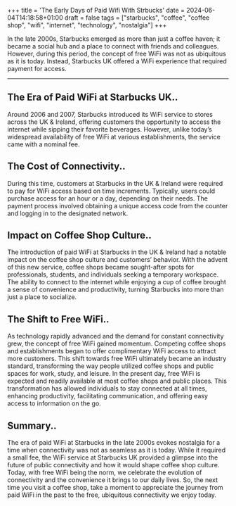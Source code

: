 +++
title = 'The Early Days of Paid Wifi With Strbucks'
date = 2024-06-04T14:18:58+01:00
draft = false
tags = ["starbucks", "coffee", "coffee shop", "wifi",  "internet", "technology", "nostalgia"]
+++

In the late 2000s, Starbucks emerged as more than just a coffee haven; it became a social hub and a place to connect with friends and colleagues. However, during this period, the concept of free WiFi was not as ubiquitous as it is today. Instead, Starbucks UK offered a WiFi experience that required payment for access.  

----

## The Era of Paid WiFi at Starbucks UK..
Around 2006 and 2007, Starbucks introduced its WiFi service to stores across the UK & Ireland, offering customers the opportunity to access the internet while sipping their favorite beverages. However, unlike today’s widespread availability of free WiFi at various establishments, the service came with a nominal fee.  

## The Cost of Connectivity..
During this time, customers at Starbucks in the UK & Ireland were required to pay for WiFi access based on time increments. Typically, users could purchase access for an hour or a day, depending on their needs. The payment process involved obtaining a unique access code from the counter and logging in to the designated network.  

## Impact on Coffee Shop Culture..
The introduction of paid WiFi at Starbucks in the UK & Ireland had a notable impact on the coffee shop culture and customers’ behavior. With the advent of this new service, coffee shops became sought-after spots for professionals, students, and individuals seeking a temporary workspace. The ability to connect to the internet while enjoying a cup of coffee brought a sense of convenience and productivity, turning Starbucks into more than just a place to socialize.  

## The Shift to Free WiFi..
As technology rapidly advanced and the demand for constant connectivity grew, the concept of free WiFi gained momentum. Competing coffee shops and establishments began to offer complimentary WiFi access to attract more customers. This shift towards free WiFi ultimately became an industry standard, transforming the way people utilized coffee shops and public spaces for work, study, and leisure. In the present day, free WiFi is expected and readily available at most coffee shops and public places. This transformation has allowed individuals to stay connected at all times, enhancing productivity, facilitating communication, and offering easy access to information on the go.  

## Summary..
The era of paid WiFi at Starbucks in the late 2000s evokes nostalgia for a time when connectivity was not as seamless as it is today. While it required a small fee, the WiFi service at Starbucks UK provided a glimpse into the future of public connectivity and how it would shape coffee shop culture. Today, with free WiFi being the norm, we celebrate the evolution of connectivity and the convenience it brings to our daily lives. So, the next time you visit a coffee shop, take a moment to appreciate the journey from paid WiFi in the past to the free, ubiquitous connectivity we enjoy today.